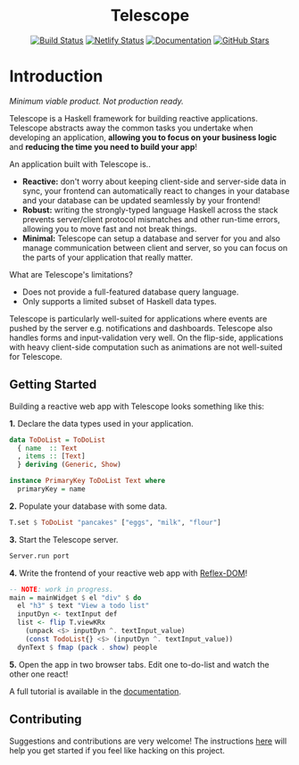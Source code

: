 <div align="center">

# Telescope
[![Build Status](https://img.shields.io/github/workflow/status/jerbaroo/telescope/Test)](https://github.com/jerbaroo/telescope/actions?query=workflow%3ATest)
[![Netlify Status](https://api.netlify.com/api/v1/badges/b42ff31b-1036-424b-8f24-419de5b62549/deploy-status)](https://app.netlify.com/sites/telescope-hs/deploys)
[![Documentation](https://img.shields.io/badge/-documentation-blue)](https://telescope-hs.netlify.app)
[![GitHub Stars](https://img.shields.io/github/stars/jerbaroo/telescope?style=social)](https://github.com/jerbaroo/telescope)

</div>

# Introduction
*Minimum viable product. Not production ready.*

Telescope is a Haskell framework for building reactive applications. Telescope
abstracts away the common tasks you undertake when developing an application,
**allowing you to focus on your business logic** and **reducing the time you
need to build your app**!

An application built with Telescope is..
- **Reactive:** don't worry about keeping client-side and server-side data in
  sync, your frontend can automatically react to changes in your database and
  your database can be updated seamlessly by your frontend!
- **Robust:** writing the strongly-typed language Haskell across the stack
  prevents server/client protocol mismatches and other run-time errors, allowing
  you to move fast and not break things.
- **Minimal:** Telescope can setup a database and server for you and also manage
  communication between client and server, so you can focus on the parts of your
  application that really matter.

What are Telescope's limitations?
- Does not provide a full-featured database query language.
- Only supports a limited subset of Haskell data types.

Telescope is particularly well-suited for applications where events are pushed
by the server e.g. notifications and dashboards. Telescope also handles forms
and input-validation very well. On the flip-side, applications with heavy
client-side computation such as animations are not well-suited for Telescope.

## Getting Started
Building a reactive web app with Telescope looks something like this:

**1.** Declare the data types used in your application.

``` haskell
data ToDoList = ToDoList
  { name  :: Text
  , items :: [Text]
  } deriving (Generic, Show)

instance PrimaryKey ToDoList Text where
  primaryKey = name
```

**2.** Populate your database with some data.

``` haskell
T.set $ ToDoList "pancakes" ["eggs", "milk", "flour"]
```

**3.** Start the Telescope server.

``` haskell
Server.run port
```

**4.** Write the frontend of your reactive web app with
[Reflex-DOM](https://reflex-frp.org/)!

``` haskell
-- NOTE: work in progress.
main = mainWidget $ el "div" $ do
  el "h3" $ text "View a todo list"
  inputDyn <- textInput def
  list <- flip T.viewKRx
    (unpack <$> inputDyn ^. textInput_value)
    (const TodoList{} <$> (inputDyn ^. textInput_value))
  dynText $ fmap (pack . show) people
```

**5.** Open the app in two browser tabs. Edit one to-do-list and watch the other
one react!

A full tutorial is available in the
[documentation](https://telescope-hs.netlify.app/#Tutorial).

## Contributing
Suggestions and contributions are very welcome! The instructions
[here](https://github.com/jerbaroo/telescope/blob/master/docs/DEVELOPMENT.md)
will help you get started if you feel like hacking on this project.
